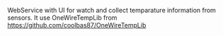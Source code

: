 WebService with UI for watch and collect temparature information from sensors. It use OneWireTempLib from https://github.com/coolbas87/OneWireTempLib
